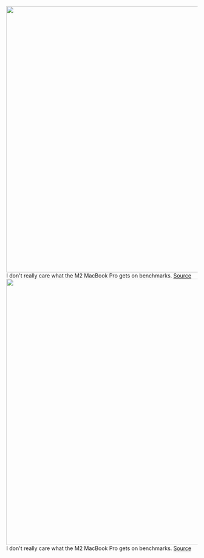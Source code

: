 <img src='https://cdn0.vox-cdn.com/hermano/verge/product/image/9902/akrales_220620_5303_0015_squ.jpg' width='700px' /><br/>
I don't really care what the M2 MacBook Pro gets on benchmarks.
<a href='https://www.theverge.com/23177674/apple-macbook-pro-m2-2022-review-price-specs-features'> Source <a/><img src='https://cdn0.vox-cdn.com/hermano/verge/product/image/9902/akrales_220620_5303_0015_squ.jpg' width='700px' /><br/>
I don't really care what the M2 MacBook Pro gets on benchmarks.
<a href='https://www.theverge.com/23177674/apple-macbook-pro-m2-2022-review-price-specs-features'> Source <a/>